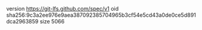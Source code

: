 version https://git-lfs.github.com/spec/v1
oid sha256:9c3a2ee976e9aea387092385704965b3cf54e5cd43a0de0ce5d891dca2963859
size 5066
